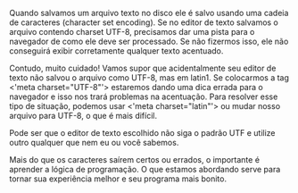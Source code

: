 Quando salvamos um arquivo texto no disco ele é salvo usando uma cadeia de caracteres (character set encoding). Se no editor de texto salvamos o arquivo contendo charset UTF-8, precisamos dar uma pista para o navegador de como ele deve ser processado. Se não fizermos isso, ele não conseguirá exibir corretamente qualquer texto acentuado.

Contudo, muito cuidado! Vamos supor que acidentalmente seu editor de texto não salvou o arquivo como UTF-8, mas em latin1. Se colocarmos a tag <'meta charset="UTF-8"'> estaremos dando uma dica errada para o navegador e isso nos trará problemas na acentuação. Para resolver esse tipo de situação, podemos usar <'meta charset="latin"'> ou mudar nosso arquivo para UTF-8, o que é mais difícil.

Pode ser que o editor de texto escolhido não siga o padrão UTF e utilize outro qualquer que nem eu ou você sabemos.

Mais do que os caracteres saírem certos ou errados, o importante é aprender a lógica de programação. O que estamos abordando serve para tornar sua experiência melhor e seu programa mais bonito.